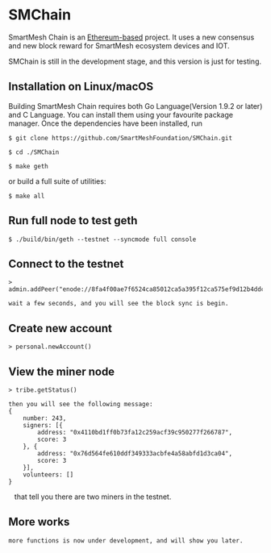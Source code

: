 # SMChain

SmartMesh Chain is an [Ethereum-based](https://github.com/SmartMeshFoundation/SMChain) project. It uses a new consensus and new block reward for SmartMesh ecosystem devices and IOT. 

SMChain is still in the development stage, and this version is just for testing.

## Installation on Linux/macOS 

Building SmartMesh Chain requires both Go Language(Version 1.9.2 or later) and C Language. You can install them using your favourite package manager. Once the dependencies have been installed, run

    $ git clone https://github.com/SmartMeshFoundation/SMChain.git

    $ cd ./SMChain

    $ make geth

or build a full suite of utilities:

    $ make all

## Run full node to test geth

    $ ./build/bin/geth --testnet --syncmode full console

## Connect to the testnet

    > admin.addPeer("enode://8fa4f00ae7f6524ca85012ca5a395f12ca575ef9d12b4ddca3f3ba1dd40541b85ae86fee7fbc26984687e4fae1336d7eb3329171f508287b85a46971cce2010f@123.207.146.205:60303")

    wait a few seconds, and you will see the block sync is begin.

## Create new account

    > personal.newAccount()

## View the miner node

	> tribe.getStatus()

    then you will see the following message:
    {
        number: 243,
        signers: [{
            address: "0x4110bd1ff0b73fa12c259acf39c950277f266787",
            score: 3
        }, {
            address: "0x76d564fe610ddf349333acbfe4a58abfd1d3ca04",
            score: 3
        }],
        volunteers: []
    }
    that tell you there are two miners in the testnet.

## More works
    more functions is now under development, and will show you later.

